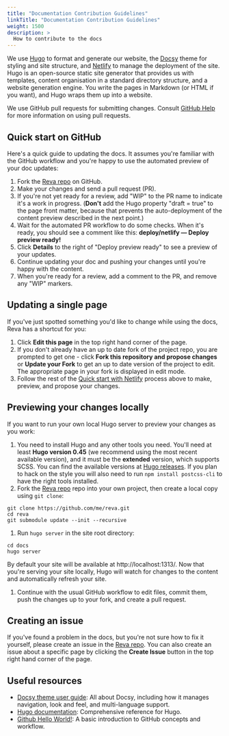 ```yaml
---
title: "Documentation Contribution Guidelines"
linkTitle: "Documentation Contribution Guidelines"
weight: 1500
description: >
  How to contribute to the docs
---
```


We use [Hugo](https://gohugo.io/) to format and generate our website, the
[Docsy](https://github.com/google/docsy) theme for styling and site structure, 
and [Netlify](https://www.netlify.com/) to manage the deployment of the site. 
Hugo is an open-source static site generator that provides us with templates, 
content organisation in a standard directory structure, and a website generation 
engine. You write the pages in Markdown (or HTML if you want), and Hugo wraps them up into a website.

We use GitHub pull requests for submitting changes. Consult
[GitHub Help](https://help.github.com/articles/about-pull-requests/) for more
information on using pull requests.

## Quick start on GitHub

Here's a quick guide to updating the docs. It assumes you're familiar with the
GitHub workflow and you're happy to use the automated preview of your doc
updates:

1. Fork the [Reva repo](https://github.com/cs3org/reva) on GitHub.
1. Make your changes and send a pull request (PR).
1. If you're not yet ready for a review, add "WIP" to the PR name to indicate 
  it's a work in progress. (**Don't** add the Hugo property 
  "draft = true" to the page front matter, because that prevents the 
  auto-deployment of the content preview described in the next point.)
1. Wait for the automated PR workflow to do some checks. When it's ready,
  you should see a comment like this: **deploy/netlify — Deploy preview ready!**
1. Click **Details** to the right of "Deploy preview ready" to see a preview
  of your updates.
1. Continue updating your doc and pushing your changes until you're happy with 
  the content.
1. When you're ready for a review, add a comment to the PR, and remove any
  "WIP" markers.

## Updating a single page

If you've just spotted something you'd like to change while using the docs, Reva has a shortcut for you:

1. Click **Edit this page** in the top right hand corner of the page.
1. If you don't already have an up to date fork of the project repo, you are prompted to get one - click **Fork this repository and propose changes** or **Update your Fork** to get an up to date version of the project to edit. The appropriate page in your fork is displayed in edit mode.
1. Follow the rest of the [Quick start with Netlify](#quick-start-with-netlify) process above to make, preview, and propose your changes.

## Previewing your changes locally

If you want to run your own local Hugo server to preview your changes as you work:

1. You need to install Hugo and any other tools you need. You'll need at least **Hugo version 0.45** (we recommend using the most recent available version), and it must be the **extended** version, which supports SCSS. You can find the available versions at [Hugo releases](https://github.com/gohugoio/hugo/releases). If you plan to hack on the style you will also need
to run `npm install postcss-cli` to have the right tools installed.
1. Fork the [Reva repo](https://github.com/cs3org/reva) repo into your own project, then create a local copy using `git clone`:

```
git clone https://github.com/me/reva.git
cd reva
git submodule update --init --recursive
```

1. Run `hugo server` in the site root directory:

```
cd docs
hugo server
```
 By default your site will be available at http://localhost:1313/. Now that you're serving your site locally, Hugo will watch for changes to the content and automatically refresh your site.
1. Continue with the usual GitHub workflow to edit files, commit them, push the
  changes up to your fork, and create a pull request.

## Creating an issue

If you've found a problem in the docs, but you're not sure how to fix it yourself, please create an issue in the [Reva repo](https://github.com/google/reva/issues).
You can also create an issue about a specific page by clicking the **Create Issue** button in the top right hand corner of the page.

## Useful resources

* [Docsy theme user guide](https://www.docsy.dev/docs/getting-started/): All about Docsy, including how it manages navigation, look and feel, and multi-language support.
* [Hugo documentation](https://gohugo.io/documentation/): Comprehensive reference for Hugo.
* [Github Hello World!](https://guides.github.com/activities/hello-world/): A basic introduction to GitHub concepts and workflow.



